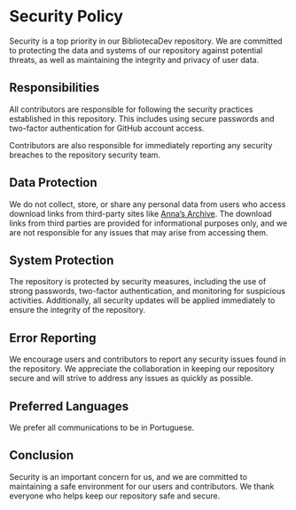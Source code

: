 # Security Policy

Security is a top priority in our BibliotecaDev repository. We are committed to protecting the data and systems of our repository against potential threats, as well as maintaining the integrity and privacy of user data.

## Responsibilities
All contributors are responsible for following the security practices established in this repository. This includes using secure passwords and two-factor authentication for GitHub account access.

Contributors are also responsible for immediately reporting any security breaches to the repository security team.

## Data Protection
We do not collect, store, or share any personal data from users who access download links from third-party sites like [Anna’s Archive](https://annas-archive.org/). The download links from third parties are provided for informational purposes only, and we are not responsible for any issues that may arise from accessing them.

## System Protection
The repository is protected by security measures, including the use of strong passwords, two-factor authentication, and monitoring for suspicious activities. Additionally, all security updates will be applied immediately to ensure the integrity of the repository.

## Error Reporting
We encourage users and contributors to report any security issues found in the repository. We appreciate the collaboration in keeping our repository secure and will strive to address any issues as quickly as possible.

## Preferred Languages
We prefer all communications to be in Portuguese.

## Conclusion
Security is an important concern for us, and we are committed to maintaining a safe environment for our users and contributors. We thank everyone who helps keep our repository safe and secure.